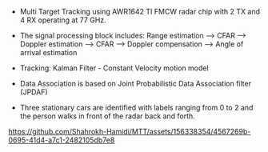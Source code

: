 - Multi Target Tracking using AWR1642 TI FMCW radar chip with 2 TX and 4 RX operating at 77 GHz. 
- The signal processing block includes:   Range estimation --> CFAR --> Doppler estimation --> CFAR --> Doppler compensation --> Angle of arrival estimation 
- Tracking: Kalman Filter - Constant Velocity motion model
- Data Association is based on Joint Probabilistic Data Association filter (JPDAF)

- Three stationary cars are identified with labels ranging from 0 to 2 and the person walks in front of the radar back and forth.
  






https://github.com/Shahrokh-Hamidi/MTT/assets/156338354/4567269b-0695-41d4-a7c1-2482105db7e8

